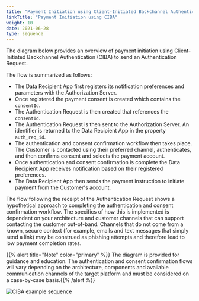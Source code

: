```yaml
---
title: "Payment Initiation using Client-Initiated Backchannel Authentication (CIBA)"
linkTitle: "Payment Initiation using CIBA"
weight: 10
date: 2021-06-28
type: sequence
---
```


The diagram below provides an overview of payment initiation using Client-Initiated Backchannel Authentication (CIBA) to send an Authentication Request.

The flow is summarized as follows:

* The Data Recipient App first registers its notification preferences and parameters with the Authorization Server.
* Once registered the payment consent is created which contains the `consentId`.
* The Authentication Request is then created that references the `consentId`.
* The Authentication Request is then sent to the Authorization Server. An identifier is returned to the Data Recipient App in the property `auth_req_id`.
* The authentication and consent confirmation workflow then takes place. The Customer is contacted using their preferred channel, authenticates, and then confirms consent and selects the payment account.
* Once authentication and consent confirmation is complete the Data Recipient App receives notification based on their registered preferences.
* The Data Recipient App then sends the payment instruction to initiate payment from the Customer's account.

The flow following the receipt of the Authentication Request shows a hypothetical approach to completing the authentication and consent confirmation workflow. The specifics of how this is implemented is dependent on your architecture and customer channels that can support contacting the customer out-of-band. Channels that do not come from a known, secure context (for example, emails and text messages that simply send a link) may be construed as phishing attempts and therefore lead to low payment completion rates.

{{% alert title="Note" color="primary" %}} The diagram is provided for guidance and education. The authentication and consent confirmation flows will vary depending on the architecture, components and available communication channels of the target platform and must be considered on a case-by-case basis.{{% /alert %}}

![CIBA example sequence](/Images/CIBA_Example_Sequence.svg)
